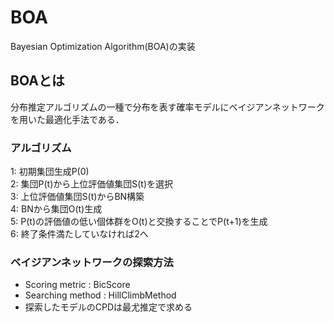 # BOA  
Bayesian Optimization Algorithm(BOA)の実装
## BOAとは  
分布推定アルゴリズムの一種で分布を表す確率モデルにベイジアンネットワークを用いた最適化手法である．  
### アルゴリズム  
1: 初期集団生成P(0)  
2: 集団P(t)から上位評価値集団S(t)を選択  
3: 上位評価値集団S(t)からBN構築  
4: BNから集団O(t)生成  
5: P(t)の評価値の低い個体群をO(t)と交換することでP(t+1)を生成  
6: 終了条件満たしていなければ2へ  

### ベイジアンネットワークの探索方法
- Scoring metric : BicScore  
- Searching method : HillClimbMethod  
- 探索したモデルのCPDは最尤推定で求める  